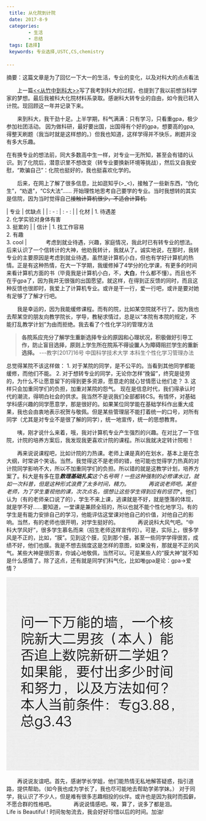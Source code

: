 ```yaml
---
 title: 从化院到计院
 date: 2017-8-9
 categories: 
		- 生活
		- 总结
 tags: [选择]
 keywords: 专业选择,USTC,CS,chemistry

---
```


摘要：这篇文章是为了回忆一下大一的生活，专业的变化，以及对科大的点点看法 
<!-- more -->

&emsp;&emsp;上一篇[<<从竹中到科大>>](https://mbinary.github.io/2017/08/08/%E4%BB%8E%E7%AB%B9%E4%B8%AD%E5%88%B0%E7%A7%91%E5%A4%A7/#more)写了我考到科大的过程，也提到了我以前想当科学家的梦想。最后我被科大化院材料系录取。感谢科大转专业的自由，如今我已转入计院。现回顾这一年并记录下来。

&emsp;&emsp;来到科大，我干劲十足。上半学期，科气满满：只有学习，只看重gpa，极少参加社团活动。 因为做科研，最好要出国，出国得有个好的gpa，想要高的gpa,得整天刷题（我当时就是这样想的。）但我也知道，这样学得并不快乐，刷题并没有多大乐趣。

在有换专业的想法前，同大多数高中生一样，对专业一无所知，甚至会有错的认识。到了化院后，潜意识里不想改变（转专业要换新环境等挑战），然后又自我安慰，“欺骗自己”：化院也挺好的，我也挺喜欢化学的。

&emsp;&emsp;后来，在网上了解了很多信息，比如逛知乎(>_<)，接触了一些新东西，“伪化生”，“劝退”，“CS大法”…… 开始理性地思考自己要学的专业。当时我想转的其实是信院，因为当时觉得自己~~接触计算机很少，不适合计算机.~~

| 专业  | 优缺点 |
| : - : | : - : |
| 化材 | 1. 待遇差<br>2. 化学实验对身体有害 <br>3. 挺累的 |
| 信计 | 1. 找工作容易<br>2. 有趣<br>3. cool |
 
&emsp;&emsp;考虑到就业待遇，兴趣，家庭情况，我此时已有转专业的想法。后来认识了一个信转计的大神，他劝我转计，我就从了。诚实地说，在那时，我转专业的主要原因是考虑到就业待遇，虽然是计算机小白，但也有学好计算机的热情。正是有这种热情，在大一下学期，我缓修掉了4学分的化学课，有更多的时间来看计算机方面的书（毕竟我是计算机小白，不，**大白**，什么都不懂）。而且也不在乎gpa了，因为我并无很强的出国愿望。就这样，在得到正反馈的同时，而且这种反馈也很即时，我爱上了计算机专业。或许是干一行，爱一行吧，或许是要对她有足够了了解才行吧。

&emsp;&emsp;我是幸运的，因为我能缓修课程。而有的院，比如某空院就不行了。因为我也去帮某空的朋友向教学院长，学导，教秘求情过，总是以“本院有本院的规定，不能打乱教学计划”为由而拒绝。我去看了个性化学习的管理方法
> **各院系应充分了解学生重新选择专业的原因和心理状况，积极做好引导工作，防止盲目选择，原则上学生所在院系不得设置人为障碍阻拦学生的重新选择。** ---教字[2017]16号 中国科学技术大学 本科生个性化学习管理办法

总觉得某院不该这样做：
    1. 对于某院的同学，是不公平的。当看到其他同学都能缓修，而他们不能。
    2. 对于想转专业的同学，无论你怎样“挽留”，终究是徒劳的，为什么不让愿意留下的得到更多资源，愿意走的就心甘情愿让他们走？
    3. 这样只会加重同学们的负担，加重对某院的怨气。
现在是信息时代，我们得承认时代的潮流，得明白社会的供求。我当然不是说我们全部都转CS。有情怀，对基础学科感兴趣的同学愿意学，那是很好的。如果某位同学能在基础学科作出重大成果，我也会由衷地表示祝贺与敬佩。但是某些管理层不能打着统一的口号，对所有同学（尤其是对专业不是很了解的同学），统一地宣传，统一的思想教育。

&emsp;&emsp;咦，刚才说什么来着，哦，我对计算机专业产生强烈的兴趣。在对比了一下信院，计院的培养方案后，我发现我更喜欢计院的课程。所以我就决定转计院啦！

&emsp;&emsp;再来说说课程吧，比如计院的力热课。老师上课是真的在划水，基本上是在念大纲，时常讲个笑话。当然，我觉得这不是老师的错，他可能也觉得学力热真的对计院同学影响不大，所以不加重同学们的负担。所以错的就是这教学计划，培养方案了。科大是有多在意***数理基础扎实**这个名号啊！一些这种强制的必修课水过，就如一次科普，但是这种形式浪费了太多时间，精力。
 
&emsp;&emsp;再说说老师吧。某些老师，为了学生**重视**他的课，次次点名，很想让这些学生得到应有的**惩罚**。他们认为（有的老师亲口说了的），学生不来上课，逃课就是不好，就是堕落的体现，就是学不好……要知道，一堂课是兼顾全班的，所以也就不能个性化地学习。有的学生是有能力安排自己的学习，他能评估这堂课对他自己的价值，对他自己的影响。当然，有的老师也很开明，对学生挺好的。
 
&emsp;&emsp;再说说科大风气吧。“中科大学风好”，很多学生慕名而来（招生老师这样宣传的）。可是，实际上，很多学风是不正的，比如，“膜”。见到这个膜，见到那个膜，甚至一些同学学得很苦，成绩不好，他们也膜。我是不想去揣度这是怎样的意图，如果没有，那就是不正的风气。某些大神是很厉害，你诚心地敬佩，当然可以。可是某些人的“膜大神”就不知是什么感情了。除了这点，还有就是同学们科气化，比如唯gpa是论：gpa->爱情？


![gpa](images/gpa.png) 

&emsp;&emsp;再说说友谊吧。首先，感谢学长学姐，他们能热情无私地解答疑惑，指引道路，提供帮助。（如今我也成为学长了，我也尽可能地去帮助学弟学妹。） 对于同学，我认识了不少人，但是难有很多志趣相投的伙伴。或许也是因为我时而孤僻，不愿合群的性格吧。
 
&emsp;&emsp;再说说情感吧。唉，算了，说多了都是泪。
 
&emsp;&emsp;Life is Beautiful ! 时间匆匆流去，我会好好珍惜以后的时间。加油!
